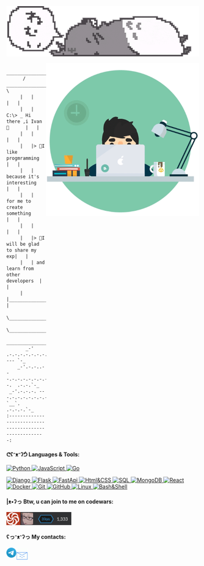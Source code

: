 <a href='https://github.com/TribQq'>
   
![header](https://raw.githubusercontent.com/TribQq/TribQq/main/assets/headerV2fixed.webp)
</a>



<a id="animation_anchor" href='#animation_anchor'> <img align="right" alt="GIF" src="https://github.com/TribQq/TribQq/blob/main/assets/coding1crop.gif?raw=true" width="400"  /> </a>



 ```
         ______________________________________
       /   _________________________________    \
      |   |                                  |   |
      |   |  C:\> _ Hi there ,i Ivan 👋      |   |
      |   |                                  |   |
      |   |> 🙌I like progmramming           |   |
      |   |   because it's interesting       |   |
      |   |   for me to create something     |   |
      |   |                                  |   |
      |   |> 🐼I will be glad to share my exp|   |
      |   | and learn from other developers  |   |           
      |   |__________________________________|   |
       \________________________________________/
           \_________________________________/
           ____________________________________
        _-'   .-.-.-.-.-.-.-.-.-.-.-.-.-.  --- `-_
     _-'.-.-..---.-.-.-.-.-.-.-.-.-.-.-.--.  .-.-.`-_
  _-'.-.-.-. ---.-.-.-.-.-.-.-.-.-.-.-.-`__`. .-.-.-.`-_
:-------------------------------------------------------: 
```


<h4>ᕦʕᵔᴥᵔʔᕥ Languages & Tools:</h4>

<a id="skills_anchor" href='#skills_anchor'>

![Python](https://img.shields.io/badge/Python-7dc9aa?style=for-the-badge&logo=Python&logoColor=4C5CD8)
![JavaScript](https://img.shields.io/badge/JavaScript|TS-7dc9aa?style=for-the-badge&logo=JavaScript&logoColor=FFAB00)
![Go](https://img.shields.io/badge/Go-7dc9aa?style=for-the-badge&logo=Go&logoColor=blue)   

![Django](https://img.shields.io/badge/Django-7dc9aa?style=for-the-badge&logo=Django&logoColor=004d40&)
![Flask](https://img.shields.io/badge/Flask-7dc9aa?style=for-the-badge&logo=Flask&logoColor=black&)
![FastApi](https://img.shields.io/badge/FastApi-7dc9aa?style=for-the-badge&logo=FastApi&logoColor=white&)
![Html&CSS](https://img.shields.io/badge/HTML|CSS|SASS-7dc9aa?style=for-the-badge&logo=HTML5&logoColor=FF5600)
![SQL](https://img.shields.io/badge/SQLite|Postgtresql|Mysql-7dc9aa?style=for-the-badge&logo=SQLite&logoColor=4C5CD8)
![MongoDB](https://img.shields.io/badge/MongoDB-7dc9aa?style=for-the-badge&logo=MongoDb&logoColor=004d40)
![React](https://img.shields.io/badge/React-7dc9aa?style=for-the-badge&logo=React&logoColor=black)
![Docker](https://img.shields.io/badge/Docker-7dc9aa?style=for-the-badge&logo=Docker&logoColor=blue)
![Git](https://img.shields.io/badge/GIT-7dc9aa?style=for-the-badge&logo=GIT&logoColor=A63800)
![GitHub](https://img.shields.io/badge/GITHUB|lab-7dc9aa?style=for-the-badge&logo=GITHUB&logoColor=black)
![Linux](https://img.shields.io/badge/Linux-7dc9aa?style=for-the-badge&logo=Linux&logoColor=black)   ![Bash&Shell](https://img.shields.io/badge/Bash|Shell-7dc9aa?style=for-the-badge&logo=PowerShell&logoColor=black) 
</a>



<h4> |ᴥ•ʔっ Btw, u can join to me on codewars:</h4> 

[<img align="left" alt="CSS3" width="170px" src="https://raw.githubusercontent.com/TribQq/TribQq/main/assets/codewars.jpg" />](https://www.codewars.com/users/TribQq)
<br>
<br>


<h4> ʕっᵔᴥᵔʔっ My contacts:</h4> 


[<img align="left" alt="CSS3" width="26px" src="https://raw.githubusercontent.com/TribQq/TribQq/8ec98072bf69762297c09cf57d808d16ff60408f/assets/tgicon0.gif" />](https://t.me/Qq_user)

[<img align="left" alt="CSS3" width="30px" src="https://raw.githubusercontent.com/TribQq/TribQq/main/assets/mail_crop.gif" />](mailto:ivankartasov.trib@gmail.com)
<br>


